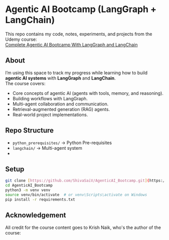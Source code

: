# Agentic AI Bootcamp (LangGraph + LangChain)

This repo contains my code, notes, experiments, and projects from the Udemy course:  
[Complete Agentic AI Bootcamp With LangGraph and LangChain](https://www.udemy.com/course/complete-agentic-ai-bootcamp-with-langgraph-and-langchain/)

## About
I’m using this space to track my progress while learning how to build **agentic AI systems** with **LangGraph** and **LangChain**.  
The course covers:
- Core concepts of agentic AI (agents with tools, memory, and reasoning).
- Building workflows with LangGraph.
- Multi-agent collaboration and communication.
- Retrieval-augmented generation (RAG) agents.
- Real-world project implementations.

## Repo Structure
- `python_prerequisites/` → Python Pre-requisites
- `langchain/` → Multi-agent system
- 

## Setup
```bash
git clone [https://github.com/ShivaSaiV/AgenticAI_Bootcamp.git](https://github.com/ShivaSaiV/AgenticAI_Bootcamp.git)
cd AgenticAI_Bootcamp
python3 -m venv venv
source venv/bin/activate  # or venv\Scripts\activate on Windows
pip install -r requirements.txt
```

## Acknowledgement
All credit for the course content goes to Krish Naik, who's the author of the course:


